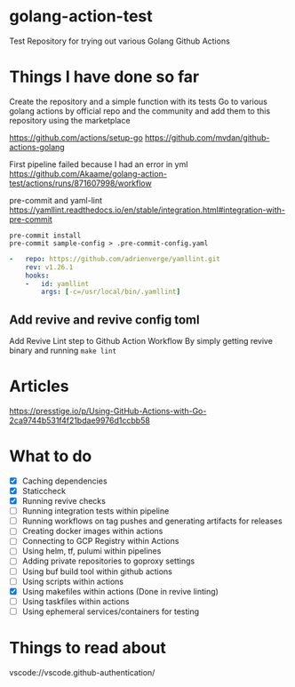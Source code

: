 # golang-action-test
Test Repository for trying out various Golang Github Actions

# Things I have done so far

Create the repository and a simple function with its tests
Go to various golang actions by official repo and the community and add them to this repository using the marketplace

https://github.com/actions/setup-go
https://github.com/mvdan/github-actions-golang

First pipeline failed because I had an error in yml
https://github.com/Akaame/golang-action-test/actions/runs/871607998/workflow

pre-commit and yaml-lint
https://yamllint.readthedocs.io/en/stable/integration.html#integration-with-pre-commit

```shell
pre-commit install
pre-commit sample-config > .pre-commit-config.yaml
```

```yml
-   repo: https://github.com/adrienverge/yamllint.git
    rev: v1.26.1
    hooks:
    -   id: yamllint
        args: [-c=/usr/local/bin/.yamllint]
```

## Add revive and revive config toml

Add Revive Lint step to Github Action Workflow
By simply getting revive binary and running `make lint`

# Articles
https://presstige.io/p/Using-GitHub-Actions-with-Go-2ca9744b531f4f21bdae9976d1ccbb58

# What to do

- [x] Caching dependencies
- [x] Staticcheck
- [x] Running revive checks
- [ ] Running integration tests within pipeline
- [ ] Running workflows on tag pushes and generating artifacts for releases
- [ ] Creating docker images within actions
- [ ] Connecting to GCP Registry within Actions
- [ ] Using helm, tf, pulumi within pipelines
- [ ] Adding private repositories to goproxy settings
- [ ] Using buf build tool within github actions
- [ ] Using scripts within actions
- [x] Using makefiles within actions (Done in revive linting)
- [ ] Using taskfiles within actions
- [ ] Using ephemeral services/containers for testing

# Things to read about

vscode://vscode.github-authentication/
